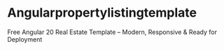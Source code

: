 # Angularpropertylistingtemplate
Free Angular 20 Real Estate Template – Modern, Responsive &amp; Ready for Deployment
